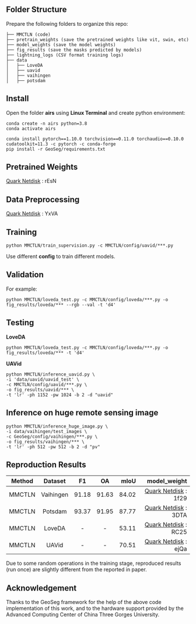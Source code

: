 
## Folder Structure

Prepare the following folders to organize this repo:
```none
├── MMCTLN (code)
├── pretrain_weights (save the pretrained weights like vit, swin, etc)
├── model_weights (save the model weights)
├── fig_results (save the masks predicted by models)
├── lightning_logs (CSV format training logs)
├── data
│   ├── LoveDA
│   ├── uavid
│   ├── vaihingen
│   ├── potsdam 
```

## Install

Open the folder **airs** using **Linux Terminal** and create python environment:
```
conda create -n airs python=3.8
conda activate airs

conda install pytorch==1.10.0 torchvision==0.11.0 torchaudio==0.10.0 cudatoolkit=11.3 -c pytorch -c conda-forge
pip install -r GeoSeg/requirements.txt
```

## Pretrained Weights

[Quark Netdisk](https://pan.quark.cn/s/6ad115af5302) : rEsN

## Data Preprocessing

[Quark Netdisk](https://pan.quark.cn/s/dd067d024b07) : YxVA


## Training

```
python MMCTLN/train_supervision.py -c MMCTLN/config/uavid/***.py
```
Use different **config** to train different models.

## Validation

For example:
```
python MMCTLN/loveda_test.py -c MMCTLN/config/loveda/***.py -o fig_results/loveda/*** --rgb --val -t 'd4'
```

## Testing

**LoveDA**
```
python MMCTLN/loveda_test.py -c MMCTLN/config/loveda/***.py -o fig_results/loveda/*** -t 'd4'
```

**UAVid**
```
python MMCTLN/inference_uavid.py \
-i 'data/uavid/uavid_test' \
-c MMCTLN/config/uavid/***.py \
-o fig_results/uavid/*** \
-t 'lr' -ph 1152 -pw 1024 -b 2 -d "uavid"
```

## Inference on huge remote sensing image
```
python MMCTLN/inference_huge_image.py \
-i data/vaihingen/test_images \
-c GeoSeg/config/vaihingen/***.py \
-o fig_results/vaihingen/*** \
-t 'lr' -ph 512 -pw 512 -b 2 -d "pv"
```



## Reproduction Results
|    Method     |  Dataset  |  F1   |  OA   |  mIoU |model_weight|
|:-------------:|:---------:|:-----:|:-----:|------:|---------:|
|  MMCTLN   | Vaihingen | 91.18 | 91.63 | 84.02 |[Quark Netdisk](https://pan.quark.cn/s/32266ef9bf21) : 1f29|
|  MMCTLN   |  Potsdam  | 93.37 | 91.95 | 87.77 |[Quark Netdisk](https://pan.quark.cn/s/dafc3fb8a887) : 3DTA|
|  MMCTLN   |  LoveDA   |   -   |   -   | 53.11 |[Quark Netdisk](https://pan.quark.cn/s/ecf76810a0f1) : RC25|
|  MMCTLN   |   UAVid   |   -   |   -   | 70.51 |[Quark Netdisk](https://pan.quark.cn/s/81bf81e07b54) : ejQa|


Due to some random operations in the training stage, reproduced results (run once) are slightly different from the reported in paper.



## Acknowledgement

Thanks to the GeoSeg framework for the help of the above code implementation of this work, and to the hardware support provided by the Advanced Computing Center of China Three Gorges University.
